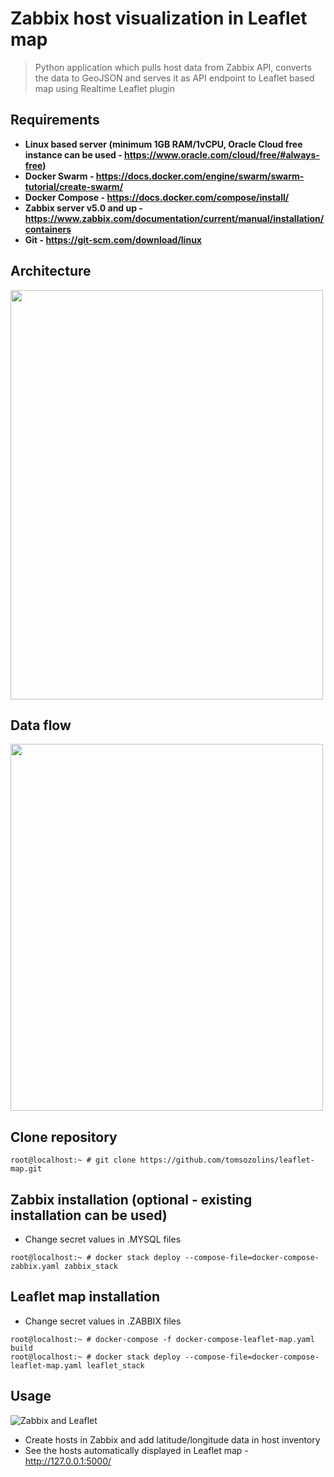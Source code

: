 # Zabbix host visualization in Leaflet map
> Python application which pulls host data from Zabbix API, converts the data to GeoJSON and serves it as API endpoint to Leaflet based map using Realtime Leaflet plugin

## Requirements
- **Linux based server (minimum 1GB RAM/1vCPU, Oracle Cloud free instance can be used - https://www.oracle.com/cloud/free/#always-free)**
- **Docker Swarm - https://docs.docker.com/engine/swarm/swarm-tutorial/create-swarm/**
- **Docker Compose - https://docs.docker.com/compose/install/**
- **Zabbix server v5.0 and up - https://www.zabbix.com/documentation/current/manual/installation/containers**
- **Git - https://git-scm.com/download/linux**

## Architecture
<img src="https://raw.githubusercontent.com/tomsozolins/Leaflet-map/master/architecture.png" width="500" height="655">

## Data flow
<img src="https://raw.githubusercontent.com/tomsozolins/Leaflet-map/master/data_flow.png" width="500" height="587">

## Clone repository
```console
root@localhost:~ # git clone https://github.com/tomsozolins/leaflet-map.git
```

## Zabbix installation (optional - existing installation can be used)
- Change secret values in .MYSQL files
```console
root@localhost:~ # docker stack deploy --compose-file=docker-compose-zabbix.yaml zabbix_stack
```

## Leaflet map installation
- Change secret values in .ZABBIX files
```console
root@localhost:~ # docker-compose -f docker-compose-leaflet-map.yaml build
root@localhost:~ # docker stack deploy --compose-file=docker-compose-leaflet-map.yaml leaflet_stack
```

## Usage
![Zabbix and Leaflet](zabbix_leaflet.gif)
- Create hosts in Zabbix and add latitude/longitude data in host inventory
- See the hosts automatically displayed in Leaflet map - http://127.0.0.1:5000/
